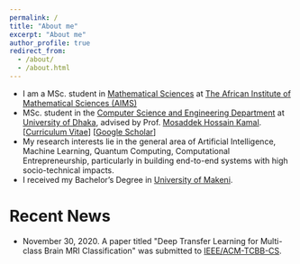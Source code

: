 ```yaml
---
permalink: /
title: "About me"
excerpt: "About me"
author_profile: true
redirect_from:
  - /about/
  - /about.html
---
```


* I am a MSc. student in [Mathematical Sciences](https://cs.du.ac.bd/) at [The African Institute of Mathematical Sciences (AIMS) ](https://www.aims.ac.rw/)
* MSc. student in the [Computer Science and Engineering Department](https://cs.du.ac.bd/) at [University of Dhaka](https://www.du.ac.bd/), advised by Prof. [Mosaddek Hossain Kamal](http://www.cse.du.ac.bd/profile/?faculty=MHK). [[Curriculum Vitae](https://github.com/yusufbrima/yusufbrima.github.io/blob/master/files/academic_cv.pdf)] [[Google Scholar](https://scholar.google.com/citations?user=Ixg9n-EAAAAJ&hl=en)]
* My research interests lie in the general area of Artificial Intelligence, Machine Learning, Quantum Computing, Computational Entrepreneurship, particularly in building end-to-end systems with high socio-technical impacts.
* I received my Bachelor’s Degree in [University of Makeni](http://www.unimak.edu.sl/).



# Recent News
* November 30, 2020. A paper titled "Deep Transfer Learning for Multi-class Brain MRI Classification" was submitted to [IEEE/ACM-TCBB-CS](https://www.computer.org/csdl/journal/tb/).
